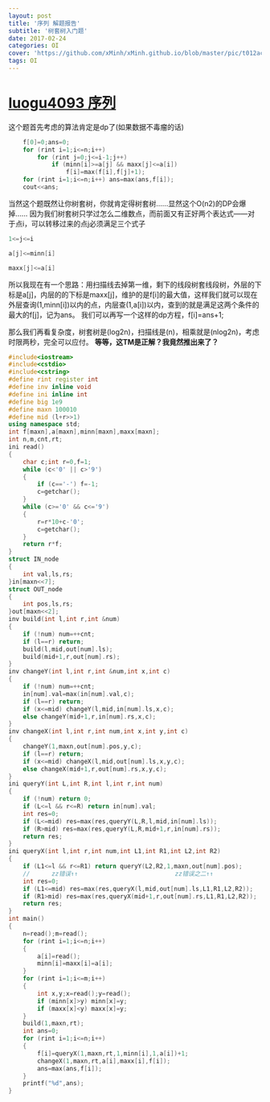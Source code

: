 ```yaml
---
layout: post
title: '序列 解题报告'
subtitle: '树套树入门题'
date: 2017-02-24
categories: OI
cover: 'https://github.com/xMinh/xMinh.github.io/blob/master/pic/t012acaab14b7774b44.jpg?raw=true'
tags: OI
---
```


# [luogu4093 序列](https://www.luogu.org/problemnew/show/P4093)

这个题首先考虑的算法肯定是dp了(如果数据不毒瘤的话)

```cpp
    f[0]=0;ans=0;
    for (rint i=1;i<=n;i++)
        for (rint j=0;j<=i-1;j++)
            if (minn[i]>=a[j] && maxx[j]<=a[i])
                f[i]=max(f[i],f[j]+1);
    for (rint i=1;i<=n;i++) ans=max(ans,f[i]);
    cout<<ans;

```

当然这个题既然让你树套树，你就肯定得树套树……显然这个O(n2)的DP会爆掉……
因为我们树套树只学过怎么二维数点，而前面又有正好两个表达式——对于点i，可以转移过来的点j必须满足三个式子

```cpp
1<=j<=i

a[j]<=minn[i]

maxx[j]<=a[i]

```

所以我现在有一个思路：用扫描线去掉第一维，剩下的线段树套线段树，外层的下标是a[j]，内层的的下标是maxx[j]，维护的是f[i]的最大值，这样我们就可以现在外层查询(1,minn[i])以内的点，内层查(1,a[i])以内，查到的就是满足这两个条件的最大的f[j]，记为ans。
我们可以再写一个这样的dp方程，f[i]=ans+1;

那么我们再看复杂度，树套树是(log2n)，扫描线是(n)，相乘就是(nlog2n)，考虑时限两秒，完全可以应付。
**等等，这TM是正解？我竟然推出来了？**

```cpp
#include<iostream>
#include<cstdio>
#include<cstring>
#define rint register int
#define inv inline void
#define ini inline int
#define big 1e9
#define maxn 100010
#define mid (l+r>>1)
using namespace std;
int f[maxn],a[maxn],minn[maxn],maxx[maxn];
int n,m,cnt,rt;
ini read()
{
	char c;int r=0,f=1;
	while (c<'0' || c>'9')
	{
		if (c=='-') f=-1;
		c=getchar();
	}
	while (c>='0' && c<='9')
	{
		r=r*10+c-'0';
		c=getchar();
	}
	return r*f;
}
struct IN_node
{
	int val,ls,rs;
}in[maxn<<7];
struct OUT_node
{
	int pos,ls,rs;
}out[maxn<<2];
inv build(int l,int r,int &num)
{
	if (!num) num=++cnt;
	if (l==r) return;
	build(l,mid,out[num].ls);
	build(mid+1,r,out[num].rs);
}
inv changeY(int l,int r,int &num,int x,int c)
{
	if (!num) num=++cnt;
	in[num].val=max(in[num].val,c);
	if (l==r) return;
	if (x<=mid) changeY(l,mid,in[num].ls,x,c);
	else changeY(mid+1,r,in[num].rs,x,c);
}
inv changeX(int l,int r,int num,int x,int y,int c)
{
	changeY(1,maxn,out[num].pos,y,c);
	if (l==r) return;
	if (x<=mid) changeX(l,mid,out[num].ls,x,y,c);
	else changeX(mid+1,r,out[num].rs,x,y,c);
}
ini queryY(int L,int R,int l,int r,int num)
{
	if (!num) return 0;
	if (L<=l && r<=R) return in[num].val;
	int res=0;
	if (L<=mid) res=max(res,queryY(L,R,l,mid,in[num].ls));
	if (R>mid) res=max(res,queryY(L,R,mid+1,r,in[num].rs));
	return res;
}
ini queryX(int l,int r,int num,int L1,int R1,int L2,int R2)
{
	if (L1<=l && r<=R1) return queryY(L2,R2,1,maxn,out[num].pos);
	//      zz错误↑↑                           zz错误之二↑↑ 
	int res=0;
	if (L1<=mid) res=max(res,queryX(l,mid,out[num].ls,L1,R1,L2,R2)); 
	if (R1>mid) res=max(res,queryX(mid+1,r,out[num].rs,L1,R1,L2,R2));
	return res;
}
int main()
{
	n=read();m=read();
	for (rint i=1;i<=n;i++) 
	{
		a[i]=read();
		minn[i]=maxx[i]=a[i];
	}
	for (rint i=1;i<=m;i++)
	{
		int x,y;x=read();y=read();
		if (minn[x]>y) minn[x]=y;
		if (maxx[x]<y) maxx[x]=y;
	}
	build(1,maxn,rt);
	int ans=0;
	for (rint i=1;i<=n;i++)
	{
		f[i]=queryX(1,maxn,rt,1,minn[i],1,a[i])+1;
		changeX(1,maxn,rt,a[i],maxx[i],f[i]);
		ans=max(ans,f[i]);
	}
	printf("%d",ans);
} 
```